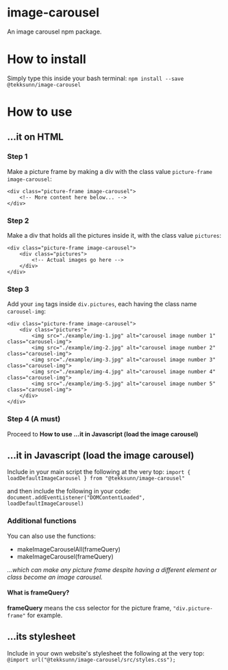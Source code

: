 # image-carousel
An image carousel npm package.

# How to install
Simply type this inside your bash terminal:
```npm install --save @tekksunn/image-carousel```

# How to use
## ...it on HTML
### Step 1
Make a picture frame by making a div with the class value `picture-frame image-carousel`:
```
<div class="picture-frame image-carousel">
    <!-- More content here below... -->
</div>
```

### Step 2
Make a div that holds all the pictures inside it, with the class value `pictures`:
```
<div class="picture-frame image-carousel">
    <div class="pictures">
        <!-- Actual images go here -->
    </div>
</div>
```

### Step 3
Add your `img` tags inside `div.pictures`, each having the class name `carousel-img`:
```
<div class="picture-frame image-carousel">
    <div class="pictures">
        <img src="./example/img-1.jpg" alt="carousel image number 1" class="carousel-img">
        <img src="./example/img-2.jpg" alt="carousel image number 2" class="carousel-img">
        <img src="./example/img-3.jpg" alt="carousel image number 3" class="carousel-img">
        <img src="./example/img-4.jpg" alt="carousel image number 4" class="carousel-img">
        <img src="./example/img-5.jpg" alt="carousel image number 5" class="carousel-img">
    </div>
</div>
```

### Step 4 (A must)
Proceed to **How to use ...it in Javascript (load the image carousel)**

## ...it in Javascript (load the image carousel)
Include in your main script the following at the very top:
```import { loadDefaultImageCarousel } from "@tekksunn/image-carousel"```

and then include the following in your code:
```document.addEventListener("DOMContentLoaded", loadDefaultImageCarousel)```

### Additional functions
You can also use the functions:
- makeImageCarouselAll(frameQuery)
- makeImageCarousel(frameQuery)

*...which can make any picture frame despite having a different element or class become an image carousel.*

#### What is frameQuery?
**frameQuery** means the css selector for the picture frame, `"div.picture-frame"` for example.

## ...its stylesheet
Include in your own website's stylesheet the following at the very top:
```@import url("@tekksunn/image-carousel/src/styles.css");```
